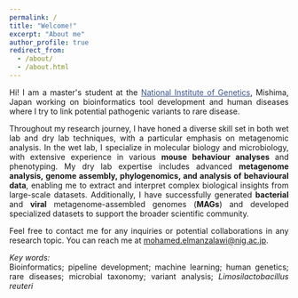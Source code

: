 ```yaml
---
permalink: /
title: "Welcome!"
excerpt: "About me"
author_profile: true
redirect_from: 
  - /about/
  - /about.html
---
```

<style> body {text-align: justify} </style> <!-- Justify text. -->

Hi! I am a master's student at the <a href="https://www.nig.ac.jp/nig/" target="_blank" style="color:#3B528B;">National Institute of Genetics</a>, Mishima, Japan working on bioinformatics tool development and human diseases where I try to link potential pathogenic variants to rare disease. <br> 

Throughout my research journey, I have honed a diverse skill set in both wet lab and dry lab techniques, with a particular emphasis on metagenomic analysis. In the wet lab, I specialize in molecular biology and microbiology, with extensive experience in various **mouse behaviour analyses** and phenotyping. My dry lab expertise includes advanced **metagenome analysis, genome assembly, phylogenomics, and analysis of behavioural data**, enabling me to extract and interpret complex biological insights from large-scale datasets. Additionally, I have successfully generated **bacterial** and **viral** metagenome-assembled genomes (**MAGs**) and developed specialized datasets to support the broader scientific community.

Feel free to contact me for any inquiries or potential collaborations in any research topic. You can reach me at <a href="mailto:mohamed.elmanzalawi@nig.ac.jp" target="_blank" style="color:#3B528B;">mohamed.elmanzalawi@nig.ac.jp</a>.<br>

*Key words:*<br>
Bioinformatics; pipeline development; machine learning; human genetics; rare diseases; microbial taxonomy; variant analysis; *Limosilactobacillus reuteri* <br>

<meta name="google-site-verification" content="UbZe53clXa9aU6Eo52oNNiqFMeq1klDD4_m8R_C7cEk" />
